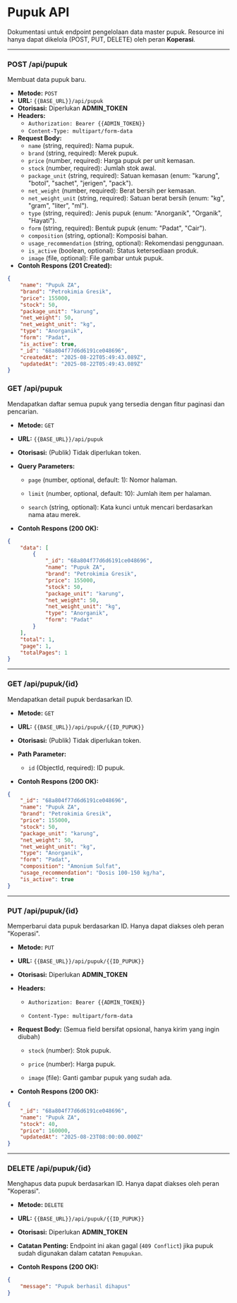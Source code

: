 # Pupuk API
Dokumentasi untuk endpoint pengelolaan data master pupuk. Resource ini hanya dapat dikelola (POST, PUT, DELETE) oleh peran **Koperasi**.

---

### POST /api/pupuk
Membuat data pupuk baru.

- **Metode:** `POST`
- **URL:** `{{BASE_URL}}/api/pupuk`
- **Otorisasi:** Diperlukan **ADMIN_TOKEN**
- **Headers:**
    - `Authorization: Bearer {{ADMIN_TOKEN}}`
    - `Content-Type: multipart/form-data`
- **Request Body:**
    - `name` (string, required): Nama pupuk.
    - `brand` (string, required): Merek pupuk.
    - `price` (number, required): Harga pupuk per unit kemasan.
    - `stock` (number, required): Jumlah stok awal.
    - `package_unit` (string, required): Satuan kemasan (enum: "karung", "botol", "sachet", "jerigen", "pack").
    - `net_weight` (number, required): Berat bersih per kemasan.
    - `net_weight_unit` (string, required): Satuan berat bersih (enum: "kg", "gram", "liter", "ml").
    - `type` (string, required): Jenis pupuk (enum: "Anorganik", "Organik", "Hayati").
    - `form` (string, required): Bentuk pupuk (enum: "Padat", "Cair").
    - `composition` (string, optional): Komposisi bahan.
    - `usage_recommendation` (string, optional): Rekomendasi penggunaan.
    - `is_active` (boolean, optional): Status ketersediaan produk.
    - `image` (file, optional): File gambar untuk pupuk.
- **Contoh Respons (201 Created):**
```json
{
    "name": "Pupuk ZA",
    "brand": "Petrokimia Gresik",
    "price": 155000,
    "stock": 50,
    "package_unit": "karung",
    "net_weight": 50,
    "net_weight_unit": "kg",
    "type": "Anorganik",
    "form": "Padat",
    "is_active": true,
    "_id": "68a804f77d6d6191ce048696",
    "createdAt": "2025-08-22T05:49:43.089Z",
    "updatedAt": "2025-08-22T05:49:43.089Z"
}
```

### GET /api/pupuk

Mendapatkan daftar semua pupuk yang tersedia dengan fitur paginasi dan pencarian.

-   **Metode:** `GET`

-   **URL:** `{{BASE_URL}}/api/pupuk`

-   **Otorisasi:** (Publik) Tidak diperlukan token.

-   **Query Parameters:**

    -   `page` (number, optional, default: 1): Nomor halaman.

    -   `limit` (number, optional, default: 10): Jumlah item per halaman.

    -   `search` (string, optional): Kata kunci untuk mencari berdasarkan nama atau merek.

-   **Contoh Respons (200 OK):**



```JSON
{
    "data": [
        {
            "_id": "68a804f77d6d6191ce048696",
            "name": "Pupuk ZA",
            "brand": "Petrokimia Gresik",
            "price": 155000,
            "stock": 50,
            "package_unit": "karung",
            "net_weight": 50,
            "net_weight_unit": "kg",
            "type": "Anorganik",
            "form": "Padat"
        }
    ],
    "total": 1,
    "page": 1,
    "totalPages": 1
}

```

* * * * *

### GET /api/pupuk/{id}

Mendapatkan detail pupuk berdasarkan ID.

-   **Metode:** `GET`

-   **URL:** `{{BASE_URL}}/api/pupuk/{{ID_PUPUK}}`

-   **Otorisasi:** (Publik) Tidak diperlukan token.

-   **Path Parameter:**

    -   `id` (ObjectId, required): ID pupuk.

-   **Contoh Respons (200 OK):**



```JSON
{
    "_id": "68a804f77d6d6191ce048696",
    "name": "Pupuk ZA",
    "brand": "Petrokimia Gresik",
    "price": 155000,
    "stock": 50,
    "package_unit": "karung",
    "net_weight": 50,
    "net_weight_unit": "kg",
    "type": "Anorganik",
    "form": "Padat",
    "composition": "Amonium Sulfat",
    "usage_recommendation": "Dosis 100-150 kg/ha",
    "is_active": true
}

```

* * * * *

### PUT /api/pupuk/{id}

Memperbarui data pupuk berdasarkan ID. Hanya dapat diakses oleh peran "Koperasi".

-   **Metode:** `PUT`

-   **URL:** `{{BASE_URL}}/api/pupuk/{{ID_PUPUK}}`

-   **Otorisasi:** Diperlukan **ADMIN_TOKEN**

-   **Headers:**

    -   `Authorization: Bearer {{ADMIN_TOKEN}}`

    -   `Content-Type: multipart/form-data`

-   **Request Body:** (Semua field bersifat opsional, hanya kirim yang ingin diubah)

    -   `stock` (number): Stok pupuk.

    -   `price` (number): Harga pupuk.

    -   `image` (file): Ganti gambar pupuk yang sudah ada.

-   **Contoh Respons (200 OK):**



```JSON
{
    "_id": "68a804f77d6d6191ce048696",
    "name": "Pupuk ZA",
    "stock": 40,
    "price": 160000,
    "updatedAt": "2025-08-23T08:00:00.000Z"
}

```

* * * * *

### DELETE /api/pupuk/{id}

Menghapus data pupuk berdasarkan ID. Hanya dapat diakses oleh peran "Koperasi".

-   **Metode:** `DELETE`

-   **URL:** `{{BASE_URL}}/api/pupuk/{{ID_PUPUK}}`

-   **Otorisasi:** Diperlukan **ADMIN_TOKEN**

-   **Catatan Penting:** Endpoint ini akan gagal (`409 Conflict`) jika pupuk sudah digunakan dalam catatan `Pemupukan`.

-   **Contoh Respons (200 OK):**



```JSON
{
    "message": "Pupuk berhasil dihapus"
}
```